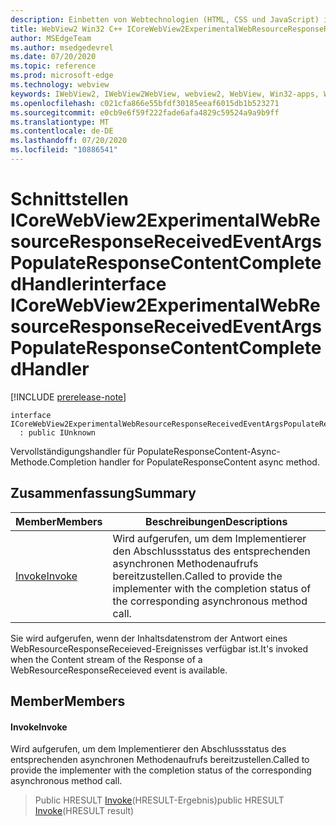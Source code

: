 ```yaml
---
description: Einbetten von Webtechnologien (HTML, CSS und JavaScript) in ihre systemeigenen Anwendungen mit dem Microsoft Edge WebView2-Steuerelement
title: WebView2 Win32 C++ ICoreWebView2ExperimentalWebResourceResponseReceivedEventArgsPopulateResponseContentCompletedHandler
author: MSEdgeTeam
ms.author: msedgedevrel
ms.date: 07/20/2020
ms.topic: reference
ms.prod: microsoft-edge
ms.technology: webview
keywords: IWebView2, IWebView2WebView, webview2, WebView, Win32-apps, Win32, Edge, ICoreWebView2, ICoreWebView2Controller, Browser-Steuerelement, Edge-HTML, ICoreWebView2ExperimentalWebResourceResponseReceivedEventArgsPopulateResponseContentCompletedHandler
ms.openlocfilehash: c021cfa866e55bfdf30185eeaf6015db1b523271
ms.sourcegitcommit: e0cb9e6f59f222fade6afa4829c59524a9a9b9ff
ms.translationtype: MT
ms.contentlocale: de-DE
ms.lasthandoff: 07/20/2020
ms.locfileid: "10886541"
---
```

# <span data-ttu-id="13aa2-104">Schnittstellen ICoreWebView2ExperimentalWebResourceResponseReceivedEventArgsPopulateResponseContentCompletedHandler</span><span class="sxs-lookup"><span data-stu-id="13aa2-104">interface ICoreWebView2ExperimentalWebResourceResponseReceivedEventArgsPopulateResponseContentCompletedHandler</span></span> 

[!INCLUDE [prerelease-note](../../includes/prerelease-note.md)]

```
interface ICoreWebView2ExperimentalWebResourceResponseReceivedEventArgsPopulateResponseContentCompletedHandler
  : public IUnknown
```

<span data-ttu-id="13aa2-105">Vervollständigungshandler für PopulateResponseContent-Async-Methode.</span><span class="sxs-lookup"><span data-stu-id="13aa2-105">Completion handler for PopulateResponseContent async method.</span></span>

## <span data-ttu-id="13aa2-106">Zusammenfassung</span><span class="sxs-lookup"><span data-stu-id="13aa2-106">Summary</span></span>

 <span data-ttu-id="13aa2-107">Member</span><span class="sxs-lookup"><span data-stu-id="13aa2-107">Members</span></span>                        | <span data-ttu-id="13aa2-108">Beschreibungen</span><span class="sxs-lookup"><span data-stu-id="13aa2-108">Descriptions</span></span>
--------------------------------|---------------------------------------------
[<span data-ttu-id="13aa2-109">Invoke</span><span class="sxs-lookup"><span data-stu-id="13aa2-109">Invoke</span></span>](#invoke) | <span data-ttu-id="13aa2-110">Wird aufgerufen, um dem Implementierer den Abschlussstatus des entsprechenden asynchronen Methodenaufrufs bereitzustellen.</span><span class="sxs-lookup"><span data-stu-id="13aa2-110">Called to provide the implementer with the completion status of the corresponding asynchronous method call.</span></span>

<span data-ttu-id="13aa2-111">Sie wird aufgerufen, wenn der Inhaltsdatenstrom der Antwort eines WebResourceResponseReceieved-Ereignisses verfügbar ist.</span><span class="sxs-lookup"><span data-stu-id="13aa2-111">It's invoked when the Content stream of the Response of a WebResourceResponseReceieved event is available.</span></span>

## <span data-ttu-id="13aa2-112">Member</span><span class="sxs-lookup"><span data-stu-id="13aa2-112">Members</span></span>

#### <span data-ttu-id="13aa2-113">Invoke</span><span class="sxs-lookup"><span data-stu-id="13aa2-113">Invoke</span></span> 

<span data-ttu-id="13aa2-114">Wird aufgerufen, um dem Implementierer den Abschlussstatus des entsprechenden asynchronen Methodenaufrufs bereitzustellen.</span><span class="sxs-lookup"><span data-stu-id="13aa2-114">Called to provide the implementer with the completion status of the corresponding asynchronous method call.</span></span>

> <span data-ttu-id="13aa2-115">Public HRESULT [Invoke](#invoke)(HRESULT-Ergebnis)</span><span class="sxs-lookup"><span data-stu-id="13aa2-115">public HRESULT [Invoke](#invoke)(HRESULT result)</span></span>

